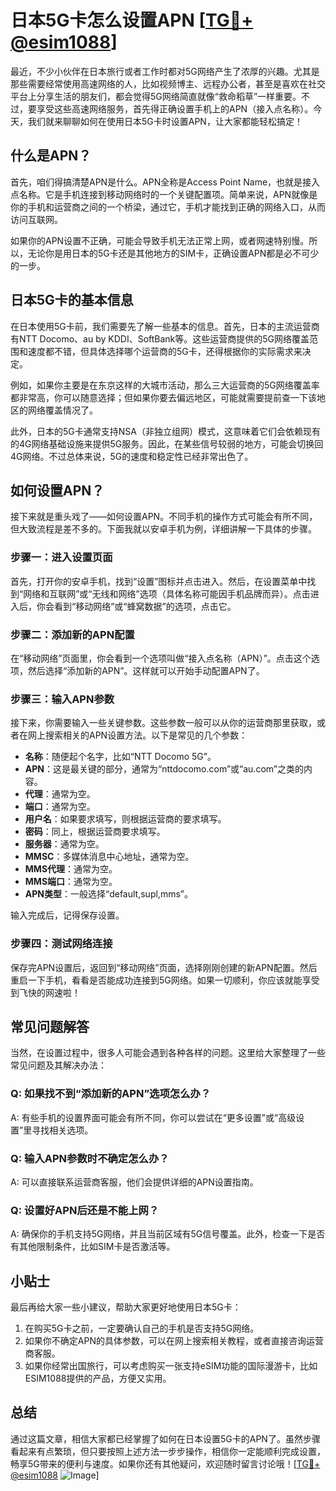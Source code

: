 # 日本5G卡怎么设置APN [[TG💪+ @esim1088](https://t.me/s/esim1088)]

最近，不少小伙伴在日本旅行或者工作时都对5G网络产生了浓厚的兴趣。尤其是那些需要经常使用高速网络的人，比如视频博主、远程办公者，甚至是喜欢在社交平台上分享生活的朋友们，都会觉得5G网络简直就像“救命稻草”一样重要。不过，要享受这些高速网络服务，首先得正确设置手机上的APN（接入点名称）。今天，我们就来聊聊如何在使用日本5G卡时设置APN，让大家都能轻松搞定！

## 什么是APN？

首先，咱们得搞清楚APN是什么。APN全称是Access Point Name，也就是接入点名称。它是手机连接到移动网络时的一个关键配置项。简单来说，APN就像是你的手机和运营商之间的一个桥梁，通过它，手机才能找到正确的网络入口，从而访问互联网。

如果你的APN设置不正确，可能会导致手机无法正常上网，或者网速特别慢。所以，无论你是用日本的5G卡还是其他地方的SIM卡，正确设置APN都是必不可少的一步。

## 日本5G卡的基本信息

在日本使用5G卡前，我们需要先了解一些基本的信息。首先，日本的主流运营商有NTT Docomo、au by KDDI、SoftBank等。这些运营商提供的5G网络覆盖范围和速度都不错，但具体选择哪个运营商的5G卡，还得根据你的实际需求来决定。

例如，如果你主要是在东京这样的大城市活动，那么三大运营商的5G网络覆盖率都非常高，你可以随意选择；但如果你要去偏远地区，可能就需要提前查一下该地区的网络覆盖情况了。

此外，日本的5G卡通常支持NSA（非独立组网）模式，这意味着它们会依赖现有的4G网络基础设施来提供5G服务。因此，在某些信号较弱的地方，可能会切换回4G网络。不过总体来说，5G的速度和稳定性已经非常出色了。

## 如何设置APN？

接下来就是重头戏了——如何设置APN。不同手机的操作方式可能会有所不同，但大致流程是差不多的。下面我就以安卓手机为例，详细讲解一下具体的步骤。

### 步骤一：进入设置页面

首先，打开你的安卓手机，找到“设置”图标并点击进入。然后，在设置菜单中找到“网络和互联网”或“无线和网络”选项（具体名称可能因手机品牌而异）。点击进入后，你会看到“移动网络”或“蜂窝数据”的选项，点击它。

### 步骤二：添加新的APN配置

在“移动网络”页面里，你会看到一个选项叫做“接入点名称（APN）”。点击这个选项，然后选择“添加新的APN”。这样就可以开始手动配置APN了。

### 步骤三：输入APN参数

接下来，你需要输入一些关键参数。这些参数一般可以从你的运营商那里获取，或者在网上搜索相关的APN设置方法。以下是常见的几个参数：

- **名称**：随便起个名字，比如“NTT Docomo 5G”。
- **APN**：这是最关键的部分，通常为“nttdocomo.com”或“au.com”之类的内容。
- **代理**：通常为空。
- **端口**：通常为空。
- **用户名**：如果要求填写，则根据运营商的要求填写。
- **密码**：同上，根据运营商要求填写。
- **服务器**：通常为空。
- **MMSC**：多媒体消息中心地址，通常为空。
- **MMS代理**：通常为空。
- **MMS端口**：通常为空。
- **APN类型**：一般选择“default,supl,mms”。

输入完成后，记得保存设置。

### 步骤四：测试网络连接

保存完APN设置后，返回到“移动网络”页面，选择刚刚创建的新APN配置。然后重启一下手机，看看是否能成功连接到5G网络。如果一切顺利，你应该就能享受到飞快的网速啦！

## 常见问题解答

当然，在设置过程中，很多人可能会遇到各种各样的问题。这里给大家整理了一些常见问题及其解决办法：

### Q: 如果找不到“添加新的APN”选项怎么办？
A: 有些手机的设置界面可能会有所不同，你可以尝试在“更多设置”或“高级设置”里寻找相关选项。

### Q: 输入APN参数时不确定怎么办？
A: 可以直接联系运营商客服，他们会提供详细的APN设置指南。

### Q: 设置好APN后还是不能上网？
A: 确保你的手机支持5G网络，并且当前区域有5G信号覆盖。此外，检查一下是否有其他限制条件，比如SIM卡是否激活等。

## 小贴士

最后再给大家一些小建议，帮助大家更好地使用日本5G卡：

1. 在购买5G卡之前，一定要确认自己的手机是否支持5G网络。
2. 如果你不确定APN的具体参数，可以在网上搜索相关教程，或者直接咨询运营商客服。
3. 如果你经常出国旅行，可以考虑购买一张支持eSIM功能的国际漫游卡，比如ESIM1088提供的产品，方便又实用。

## 总结

通过这篇文章，相信大家都已经掌握了如何在日本设置5G卡的APN了。虽然步骤看起来有点繁琐，但只要按照上述方法一步步操作，相信你一定能顺利完成设置，畅享5G带来的便利与速度。如果你还有其他疑问，欢迎随时留言讨论哦！[[TG💪+ @esim1088](https://t.me/s/esim1088) ![Image](https://i.postimg.cc/4NQfJmqS/Snipaste-2025-05-13-00-14-12.png)]